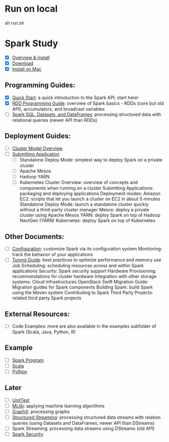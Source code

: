 # Run on local
sh run.sh

# Spark Study

- [x] [Overview & install](https://spark.apache.org/docs/latest/)
- [x] [Download](https://spark.apache.org/downloads.html)
- [x] [Install on Mac](https://medium.com/beeranddiapers/installing-apache-spark-on-mac-os-ce416007d79f)

## Programming Guides:
- [x] [Quick Start](https://spark.apache.org/docs/latest/quick-start.html): a quick introduction to the Spark API; start here!
- [x] [RDD Programming Guide](https://spark.apache.org/docs/latest/rdd-programming-guide.html): overview of Spark basics - RDDs (core but old API), accumulators, and broadcast variables
- [ ] [Spark SQL, Datasets, and DataFrames](https://spark.apache.org/docs/latest/sql-getting-started.html): processing structured data with relational queries (newer API than RDDs)

## Deployment Guides:
- [ ] [Cluster Model Overview](https://spark.apache.org/docs/latest/cluster-overview.html)
- [ ] [Submitting Application](https://spark.apache.org/docs/latest/submitting-applications.html)
  - [ ] Standalone Deploy Mode: simplest way to deploy Spark on a private cluster
  - [ ] Apache Mesos
  - [ ] Hadoop YARN
  - [ ] Kubernetes
Cluster Overview: overview of concepts and components when running on a cluster
Submitting Applications: packaging and deploying applications
Deployment modes:
Amazon EC2: scripts that let you launch a cluster on EC2 in about 5 minutes
Standalone Deploy Mode: launch a standalone cluster quickly without a third-party cluster manager
Mesos: deploy a private cluster using Apache Mesos
YARN: deploy Spark on top of Hadoop NextGen (YARN)
Kubernetes: deploy Spark on top of Kubernetes

## Other Documents:

- [ ] [Configuration](https://spark.apache.org/docs/latest/configuration.html): customize Spark via its configuration system
Monitoring: track the behavior of your applications
- [ ] [Tuning Guide](https://spark.apache.org/docs/latest/tuning.html): best practices to optimize performance and memory use
Job Scheduling: scheduling resources across and within Spark applications
Security: Spark security support
Hardware Provisioning: recommendations for cluster hardware
Integration with other storage systems:
Cloud Infrastructures
OpenStack Swift
Migration Guide: Migration guides for Spark components
Building Spark: build Spark using the Maven system
Contributing to Spark
Third Party Projects: related third party Spark projects

## External Resources:
- [ ] Code Examples: more are also available in the examples subfolder of Spark (Scala, Java, Python, R)

## Example
- [ ] [Spark Program](https://spark.apache.org/examples.html)
- [ ] [Scala](https://github.com/apache/spark/tree/master/examples/src/main/scala/org/apache/spark/examples)
- [ ] [Python](https://github.com/apache/spark/tree/master/examples/src/main/python)

## Later
- [ ] [UnitTest](https://spark.apache.org/docs/latest/rdd-programming-guide.html#unit-testing)
- [ ] [MLlib](https://spark.apache.org/docs/latest/ml-guide.html): applying machine learning algorithms
- [ ] [GraphX](https://spark.apache.org/docs/latest/graphx-programming-guide.html): processing graphs
- [ ] [Structured Streaming](https://spark.apache.org/docs/latest/structured-streaming-programming-guide.html): processing structured data streams with relation queries (using Datasets and DataFrames, newer API than DStreams)
- [ ] Spark Streaming: processing data streams using DStreams (old API)
- [ ] [Spark Security](https://spark.apache.org/docs/latest/security.html)
